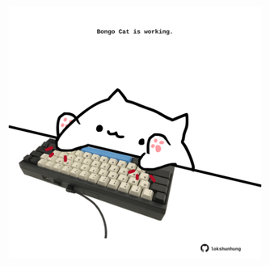 <!-- built at 28/02/2023, 11:00:55 UTC -->
<p align="center">
  <img width="500" height="500" src="./ReadmeImage.svg">
</p>
